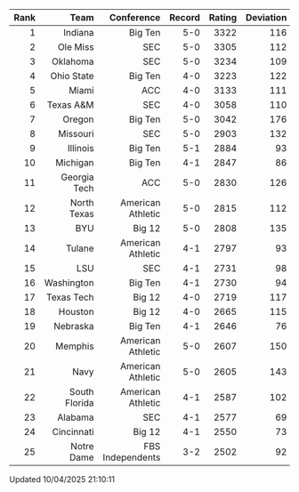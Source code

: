 | Rank  | Team                 | Conference           | Record   | Rating | Deviation |
| ---:  | ---:                 | ---:                 | ---:     | ---:   | ---:      |
| 1     | Indiana              | Big Ten              | 5-0      | 3322   | 116       |
| 2     | Ole Miss             | SEC                  | 5-0      | 3305   | 112       |
| 3     | Oklahoma             | SEC                  | 5-0      | 3234   | 109       |
| 4     | Ohio State           | Big Ten              | 4-0      | 3223   | 122       |
| 5     | Miami                | ACC                  | 4-0      | 3133   | 111       |
| 6     | Texas A&M            | SEC                  | 4-0      | 3058   | 110       |
| 7     | Oregon               | Big Ten              | 5-0      | 3042   | 176       |
| 8     | Missouri             | SEC                  | 5-0      | 2903   | 132       |
| 9     | Illinois             | Big Ten              | 5-1      | 2884   | 93        |
| 10    | Michigan             | Big Ten              | 4-1      | 2847   | 86        |
| 11    | Georgia Tech         | ACC                  | 5-0      | 2830   | 126       |
| 12    | North Texas          | American Athletic    | 5-0      | 2815   | 112       |
| 13    | BYU                  | Big 12               | 5-0      | 2808   | 135       |
| 14    | Tulane               | American Athletic    | 4-1      | 2797   | 93        |
| 15    | LSU                  | SEC                  | 4-1      | 2731   | 98        |
| 16    | Washington           | Big Ten              | 4-1      | 2730   | 94        |
| 17    | Texas Tech           | Big 12               | 4-0      | 2719   | 117       |
| 18    | Houston              | Big 12               | 4-0      | 2665   | 115       |
| 19    | Nebraska             | Big Ten              | 4-1      | 2646   | 76        |
| 20    | Memphis              | American Athletic    | 5-0      | 2607   | 150       |
| 21    | Navy                 | American Athletic    | 5-0      | 2605   | 143       |
| 22    | South Florida        | American Athletic    | 4-1      | 2587   | 102       |
| 23    | Alabama              | SEC                  | 4-1      | 2577   | 69        |
| 24    | Cincinnati           | Big 12               | 4-1      | 2550   | 73        |
| 25    | Notre Dame           | FBS Independents     | 3-2      | 2502   | 92        |

Updated 10/04/2025 21:10:11
